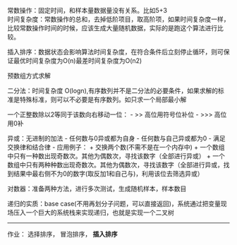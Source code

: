 常数操作：固定时间，和样本量数据量没有关系。比如5+3  
时间复杂度：常数操作的总和，去掉低阶项目，取高阶项，如果时间复杂度一样，比较常数操作时间的时候，应该生成大量随机数据，实际的是跑这个算法进行比较。

插入排序：数据状态会影响算法时间复杂度，在符合条件后立刻停止循环，则可保证最优时间复杂度为O(n)最差时间复杂度为O(n2)

预数组方式求解

二分法：时间复杂度 O(logn),有序数列并不是二分法的必要条件，如果求解的标准是特殊标准，则可以不必要是有序数列。如只求一个局部最小解

一个正整数除以2等同于该数向右移动一位： 
    - >> 高位用符号位补位
    - >>> 高位用0补

异或：无进制的加法
    - 任何数与0异或都为自身
    - 任何数与自己异或都为0
    - 满足交换律和结合律
    - 应用例子：
        + 交换两个数(不需不是在一个内存中)
        + 一个数组中只有一种数出现奇数次。其他为偶数次，寻找该数字（全部进行异或）
        + 一个数组中只有两种种数出现奇数次。其他为偶数次，寻找该数字（全部进行异或，找到结果中最右侧不为0的数字(取反加1和自己与)，利用该位去筛选异或）


对数器：准备两种方法，进行多次测试，生成随机样本，样本数目

递归的实质：base case(不用再划分子问题，可以直接返回)，系统通过把变量现场压入一个巨大的系统栈来实现递归，也就是实现一个二叉树


---

作业： 选择排序， 冒泡排序， **插入排序**


